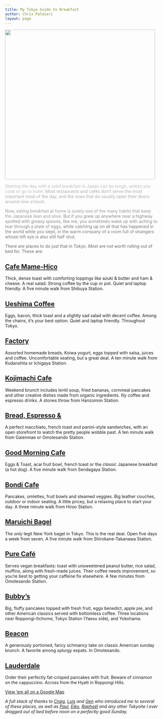 ```yaml
---
title: My Tokyo Guide to Breakfast
author: Chris Palmieri
layout: page
---
```

<img src="http://www.iixii.net/wp-content/uploads/egg.png" alt="" title="egg" width="494" height="494" class="alignnone size-full wp-image-308" />

<p style="color:#bbb;">
  Starting the day with a solid breakfast in Japan can be tough, unless you cook or go to hotel. <span style="color:#aaa">Most restaurants and cafés don&#8217;t serve the most important meal of the day, and the ones that do usually open their doors around nine o&#8217;clock.</span>
</p>

<p style="color:#999">
  Now, eating breakfast at home is surely one of the many habits that keep the Japanese lean and alive. <span style="color:#888">But if you grew up anywhere near a highway spotted with greasy spoons, like me, you sometimes wake up with aching to tear through a plate of eggs,</span><span style="color:#777"> while catching up on all that has happened in the world while you slept, in the warm company of a room full of strangers whose left eye is also still half shut.</span>
</p>

<p style="color:#666">
  There <em>are</em> places to do just that in Tokyo. <em>Most</em> are not worth rolling out of bed for. These are:
</p>

## [Cafe Mame-Hico][1]

Thick, dense toast with comforting toppings like azuki & butter and ham & cheese. A real salad. Strong coffee by the cup or pot. Quiet and laptop friendly. A five minute walk from Shibuya Station.

## [Ueshima Coffee][2]

Eggs, bacon, thick toast and a slightly sad salad with decent coffee. Among the chains, it&#8217;s your best option. Quiet and laptop friendly. Throughout Tokyo.

## [Factory][3]

Assorted homemade breads, Koiwa yogurt, eggs topped with salsa, juices and coffee. Uncomfortable seating, but a great deal. A ten minute walk from Kudanshita or Ichigaya Station.

## [Kojimachi Cafe][4]

Weekend brunch includes lentil soup, fried bananas, cornmeal pancakes and other creative dishes made from organic ingredients. Illy coffee and espresso drinks. A stones throw from Hanzomon Station.

## [Bread, Espresso &][5]

A perfect macchiato, french toast and panini-style sandwiches, with an open storefront to watch the pretty people wobble past. A ten minute walk from Gaienmae or Omotesando Station.

## [Good Morning Cafe][6]

Eggs & Toast, acai fruit bowl, french toast or the *classic* Japanese breakfast (a hot dog). A five minute walk from Sendagaya Station.

## [Bondi Cafe][7]

Pancakes, omlettes, fruit bowls and steamed veggies. Big leather couches, outdoor or indoor seating. A little pricey, but a relaxing place to start your day. A three minute walk from Hiroo Station.

## [Maruichi Bagel][8]

The *only* legit New York bagel in Tokyo. This is the real deal. Open five days a week from seven. A five minute walk from Shirokane-Takanawa Station.

## [Pure Café][9]

Serves vegan breakfasts: toast with unsweetened peanut butter, rice salad, muffins, along with fresh-made juices. Their coffee needs improvement, so you&#8217;re best to getting your caffeine fix elsewhere. A few minutes from Omotesando Station.

## [Bubby&#8217;s][10]

Big, fluffy pancakes topped with fresh fruit, eggs benedict, apple pie, and other American classics served with bottomless coffee. Three locations near Roppongi-Itchome, Tokyo Station (Yaesu side), and Yokohama. 

## [Beacon][11]

A generously portioned, fancy schmancy take on classic American sunday brunch. A favorite among splurgy expats. In Omotesando.

## [Lauderdale][12]

Order their perfectly fat-crisped pancakes with fruit. Beware of cinnamon on the cappuccino. Across from the Hyatt in Roppongi Hills. 

[View &#8216;em all on a Google Map][13]

*A full stack of thanks to [Craig][14], [Luis][15] and [Gen][16] who introduced me to several of these places, as well as [Paul][17], [Eiko][18], [Raphaël][19] and any other Tokyoite I ever dragged out of bed before noon on a perfectly good Sunday.*

 [1]: http://www.mamehico.com/
 [2]: http://www.ueshima-coffee-ten.jp/
 [3]: http://www.factory-kudan.com/
 [4]: http://www.kojimachi-cafe.com/
 [5]: http://www.bread-espresso.jp/
 [6]: http://www.good-morning-cafe.com/
 [7]: http://bondi-cafe.com/
 [8]: http://www.maruichibagel.com/
 [9]: http://pure-cafe.com/
 [10]: http://bubbys.jp/
 [11]: http://www.tyharborbrewing.co.jp/en/beacon/
 [12]: http://www.lauderdale.co.jp/
 [13]: http://goo.gl/maps/qcC9e
 [14]: http://craigmod.com
 [15]: http://luismendo.com
 [16]: https://twitter.com/gen
 [17]: http://aka.me
 [18]: http://aand.co
 [19]: http://www.petitbourgeois.com/